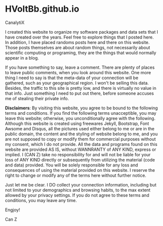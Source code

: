 # HVoltBb.github.io
CanalytiX

I created this website to organize my software packages and data sets that I have created over the years. Feel free to explore things that I posted here. In addition, I have placed randoms posts here and there on this website. Those posts themselves are about random things, not necessarily about scientific computing or programing, they are the things that would normally appear in a blog.

If you have something to say, leave a comment. There are plenty of places to leave public comments, when you look around this website. One more thing I need to say is that the meta-data of your connection will be gathered, such as your geographical region. I won't be selling this data. Besides, the traffic to this site is pretty low, and there is virtually no value in that info. Just something I need to put out there, before someone accuses me of stealing their private info.

__Disclaimers__: By visiting this website, you agree to be bound to the following terms and conditions. If you find the following terms unacceptible, you may leave this website; otherwise, you unconditionally agree with the following. Although this website is created using freewares Jekyll, Bootstrap, Font Awsome and Disqus, all the pictures used either belong to me or are in the public domain, the content and the styling of website belong to me, and you are not supposed to copy or modify them for commercial purposes without my consent, which I do not provide. All the data and programs found on this website are provided AS IS, without WANNRANTY of ANY KIND, express or implied. I (CAN Z) take no responsibility for and will not be liable for your loss of ANY KIND directly or subsequently from utilizing the material (code and data) provided. You will be solely responsible for any loss and consequences of using the material provided on this website. I reserve the right to change or modify any of the terms here without further notice.

Just let me be clear. I DO collect your connection information, including but not limited to your demographics and browsing habits, to the max extent allowed by your privacy settings. If you do not agree to these terms and conditions, you may leave any time.

Engjoy!

Can Z
